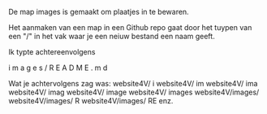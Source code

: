 De map images is gemaakt om plaatjes in te bewaren.

Het aanmaken van een map in een Github repo gaat door het tuypen van een "/" in het vak waar je een neiuw bestand een naam geeft.

Ik typte achtereenvolgens

i m a g e s / R E A D M E . m d

Wat je achtervolgens zag was:
website4V/ i
website4V/ im
website4V/ ima
website4V/ imag
website4V/ image
website4V/ images
website4V/images/
website4V/images/ R
website4V/images/ RE
enz.
